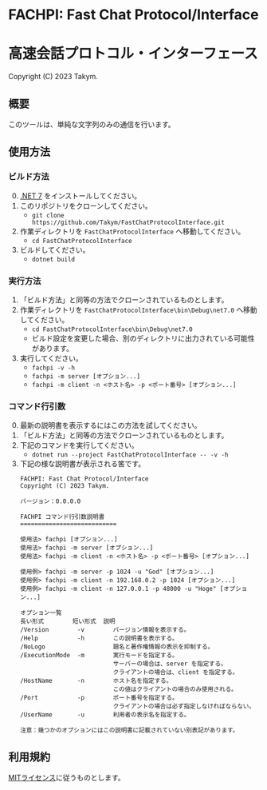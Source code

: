 # FACHPI: Fast Chat Protocol/Interface
# 高速会話プロトコル・インターフェース
Copyright (C) 2023 Takym.

## 概要
このツールは、単純な文字列のみの通信を行います。

## 使用方法

### ビルド方法
0. [.NET 7](https://dotnet.microsoft.com/download/dotnet/7.0) をインストールしてください。
1. このリポジトリをクローンしてください。
	* `git clone https://github.com/Takym/FastChatProtocolInterface.git`
2. 作業ディレクトリを `FastChatProtocolInterface` へ移動してください。
	* `cd FastChatProtocolInterface`
3. ビルドしてください。
	* `dotnet build`

### 実行方法
1. 「ビルド方法」と同等の方法でクローンされているものとします。
2. 作業ディレクトリを `FastChatProtocolInterface\bin\Debug\net7.0` へ移動してください。
	* `cd FastChatProtocolInterface\bin\Debug\net7.0`
	* ビルド設定を変更した場合、別のディレクトリに出力されている可能性があります。
3. 実行してください。
	* `fachpi -v -h`
	* `fachpi -m server [オプション...]`
	* `fachpi -m client -n <ホスト名> -p <ポート番号> [オプション...]`

### コマンド行引数
0. 最新の説明書を表示するにはこの方法を試してください。
1. 「ビルド方法」と同等の方法でクローンされているものとします。
2. 下記のコマンドを実行してください。
	* `dotnet run --project FastChatProtocolInterface -- -v -h`
3. 下記の様な説明書が表示される筈です。
	```
	FACHPI: Fast Chat Protocol/Interface
	Copyright (C) 2023 Takym.

	バージョン：0.0.0.0

	FACHPI コマンド行引数説明書
	===========================

	使用法> fachpi [オプション...]
	使用法> fachpi -m server [オプション...]
	使用法> fachpi -m client -n <ホスト名> -p <ポート番号> [オプション...]

	使用例> fachpi -m server -p 1024 -u "God" [オプション...]
	使用例> fachpi -m client -n 192.168.0.2 -p 1024 [オプション...]
	使用例> fachpi -m client -n 127.0.0.1 -p 48000 -u "Hoge" [オプション...]

	オプション一覧
	長い形式        短い形式  説明
	/Version        -v        バージョン情報を表示する。
	/Help           -h        この説明書を表示する。
	/NoLogo                   題名と著作権情報の表示を抑制する。
	/ExecutionMode  -m        実行モードを指定する。
	                          サーバーの場合は、server を指定する。
	                          クライアントの場合は、client を指定する。
	/HostName       -n        ホスト名を指定する。
	                          この値はクライアントの場合のみ使用される。
	/Port           -p        ポート番号を指定する。
	                          クライアントの場合は必ず指定しなければならない。
	/UserName       -u        利用者の表示名を指定する。

	注意：幾つかのオプションにはこの説明書に記載されていない別表記があります。
	```

## 利用規約
[MITライセンス](./LICENSE.md)に従うものとします。
